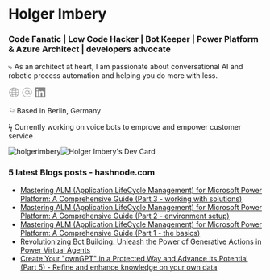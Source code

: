 # Holger Imbery
### Code Fanatic | Low Code Hacker | Bot Keeper | Power Platform & Azure Architect | developers advocate

⤷ As an architect at heart, 
I am passionate about conversational AI and robotic process automation and helping you do more with less.

 <a aligh="left" href="https://www.cognitiveservices.ninja" target="_blank" rel="noreferrer noopener"><img src="https://raw.githubusercontent.com/0xShapeShifter/dev-story/master/public/images/socials/globe.svg" alt="Website" width="22" height="22" /></a> <a aligh="left" href="mailto:the@cognitiveservices,ninja" target="_blank" rel="noreferrer noopener"><img src="https://raw.githubusercontent.com/0xShapeShifter/dev-story/master/public/images/socials/at.svg" alt="Email" width="22" height="22" /></a> <a aligh="left" href="https://www.linkedin.com/in/holgerimbery" target="_blank" rel="noreferrer noopener"><img src="https://raw.githubusercontent.com/0xShapeShifter/dev-story/master/public/images/socials/linkedin.svg" alt="LinkedIn" width="22" height="22" /></a>  

⚐ Based in Berlin, Germany

ϟ Currently working on voice bots to emprove and empower customer service

 

<a href="https://app.daily.dev/thecognitiveservicesninja"><img src="https://api.daily.dev/devcards/7d6788ea96d04422bdcc4f633263bc26.png?r=f2m" align=right width="400" alt="Holger Imbery's Dev Card"/></a>

<p align="left"> <img src="https://komarev.com/ghpvc/?username=holgerimbery&label=Profile%20views&color=0e75b6&style=flat" alt="holgerimbery" /> </p>

### 5 latest Blogs posts - hashnode.com
<!-- HASHNODE:START -->
- [Mastering ALM &lpar;Application LifeCycle Management&rpar; for Microsoft Power Platform: A Comprehensive Guide &lpar;Part 3 - working with solutions&rpar;](https://the.cognitiveservices.ninja/mastering-alm-application-lifecycle-management-for-microsoft-power-platform-a-comprehensive-guide-part-3-working-with-solutions)
- [Mastering ALM &lpar;Application LifeCycle Management&rpar; for Microsoft Power Platform: A Comprehensive Guide &lpar;Part 2 - environment setup&rpar;](https://the.cognitiveservices.ninja/mastering-alm-application-lifecycle-management-for-microsoft-power-platform-a-comprehensive-guide-part-2-environment-setup)
- [Mastering ALM &lpar;Application LifeCycle Management&rpar; for Microsoft Power Platform: A Comprehensive Guide &lpar;Part 1 - the basics&rpar;](https://the.cognitiveservices.ninja/mastering-alm-application-lifecycle-management-for-microsoft-power-platform-a-comprehensive-guide-part-1-the-basics)
- [Revolutionizing Bot Building: Unleash the Power of Generative Actions in Power Virtual Agents](https://the.cognitiveservices.ninja/revolutionizing-bot-building-unleash-the-power-of-generative-actions-in-power-virtual-agents)
- [Create Your &quot;ownGPT&quot; in a Protected Way and Advance Its Potential &lpar;Part 5&rpar; - Refine and enhance knowledge on your own data](https://the.cognitiveservices.ninja/create-your-owngpt-in-a-protected-way-and-advance-its-potential-part-5-refine-and-enhance-knowledge-on-your-own-data)
<!-- HASHNODE:END -->

